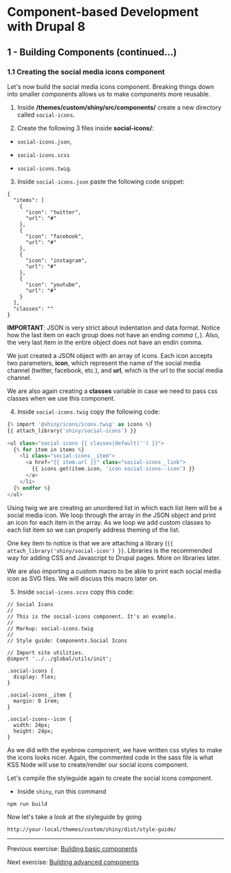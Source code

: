 # Component-based Development with Drupal 8

## 1 - Building Components (continued...)

### 1.1 Creating the social media icons component

Let's now build the social media icons component.  Breaking things down into smaller components allows us to make components more reusable.

1. Inside **/themes/custom/shiny/src/components/** create a new directory called `social-icons`.

2. Create the following 3 files inside **social-icons/**:
* `social-icons.json`,

* `social-icons.scss`

* `social-icons.twig`.


3. Inside `social-icons.json` paste the following code snippet:

```
{
  "items": [
    {
      "icon": "twitter",
      "url": "#"
    },
    {
      "icon": "facebook",
      "url": "#"
    },
    {
      "icon": "instagram",
      "url": "#"
    },
    {
      "icon": "youtube",
      "url": "#"
    }
  ],
  "classes": ""
}
```
**IMPORTANT**:  JSON is very strict about indentation and data format.  Notice how the last item on each group does not have an ending _comma_ (`,`).  Also, the very last item in the entire object does not have an endin comma.

We just created a JSON object with an array of icons.  Each icon accepts two parameters, **icon**, which represent the name of the social media channel (twitter, facebook, etc.), and **url**, which is the url to the social media channel.

We are also again creating a **classes** variable in case we need to pass css classes when we use this component.


4. Inside `social-icons.twig` copy the following code:

```php
{% import '@shiny/icons/icons.twig' as icons %}
{{ attach_library('shiny/social-icons') }}

<ul class="social-icons {{ classes|default('') }}">
  {% for item in items %}
    <li class="social-icons__item">
      <a href="{{ item.url }}" class="social-icons__link">
        {{ icons.get(item.icon, 'icon social-icons--icon') }}
      </a>
    </li>
  {% endfor %}
</ul>
```

Using twig we are creating an unordered list in which each list item will be a social media icon.  We loop through the array in the JSON object and print an icon for each item in the array.  As we loop we add custom classes to each list item so we can properly address theming of the list.

One key item to notice is that we are attaching a library (`{{ attach_library('shiny/social-icon') }}`.  Libraries is the recommended way for adding CSS and Javascript to Drupal pages.  More on libraries later.

We are also importing a custom macro to be able to print each social media icon as SVG files.  We will discuss this macro later on.


5. Inside `social-icons.scss` copy this code:

```
// Social Icons
//
// This is the social-icons component. It's an example.
//
// Markup: social-icons.twig
//
// Style guide: Components.Social Icons

// Import site utilities.
@import '../../global/utils/init';

.social-icons {
  display: flex;
}

.social-icons__item {
  margin: 0 1rem;
}

.social-icons--icon {
  width: 24px;
  height: 24px;
}
```

As we did with the eyebrow component, we have written css styles to make the icons looks nicer.  Again, the commented code in the sass file is what KSS Node will use to create/render our social icons component.

Let's compile the styleguide again to create the social icons component.

* Inside `shiny`, run this command

```
npm run build
```

Now let's take a look at the styleguide by going

```
http://your-local/themes/custom/shiny/dist/style-guide/
```


---
Previous exercise:  [Building basic components](2-building-components.md)


Next exercise:  [Building advanced components](4-building-components.md)
